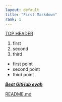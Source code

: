 ```yaml
---
layout: default
title: "First Markdown"
rank: 1
---
```


[TOP HEADER](#bestheader)

1. first
2. second
3. third

* first point
* second point
* third point

[**_Best GitHub evah_**](https://github.com/archaeosmith)

[README.md](README.md)
